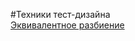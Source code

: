 #Техники тест-дизайна  
[Эквивалентное разбиение](https://docs.google.com/spreadsheets/d/1ucf5M36KbXnn9tdJCGePCq73XdH-LghGVJdFv6v_Pqo/edit?usp=sharing)
